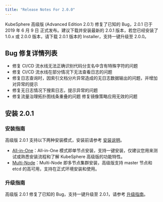 ```yaml
---
title: "Release Notes For 2.0.0"
---
```


KubeSphere 高级版 (Advanced Edition 2.0.1) 修复了已知的 Bug，2.0.1 已于 2019 年 6 月 9 日 正式发布。建议下载并安装最新的 2.0.1 版本，若您已经安装了 1.0.x 或 2.0.0 版本，请下载 2.0.1 版本的 Installer，支持一键升级至 2.0.0。

## Bug 修复详情列表

- 修复 CI/CD 流水线无法正确识别代码分支名中含有特殊字符的问题
- 修复 CI/CD 流水线在部分情况下无法查看日志的问题
- 修复日志查询时，因索引文档分片异常造成的无日志数据输出的问题，并增加对异常的提示
- 修复无日志情况下搜索日志，提示异常的问题
- 修复流量治理拓扑图线条重叠的问题 修复镜像策略应用无效的问题


## 安装 2.0.1

### 安装指南

高级版 2.0.1 支持以下两种安装模式，安装前请参考 [安装说明](../../installation/intro)。

- [All-in-One](../../installation/all-in-one)：All-in-One 模式即单节点安装，支持一键安装，仅建议您用来测试或熟悉安装流程和了解 KubeSphere 高级版的功能特性。
- [Multi-Node](../../installation/multi-node)：Multi-Node 即多节点集群安装，高级版支持 master 节点和 etcd 的高可用，支持在正式环境安装和使用。

### 升级指南

高级版 2.0.1 修复了已知的 Bug，支持一键升级至 2.0.1，请参考 [升级指南](../../installation/upgrade)。